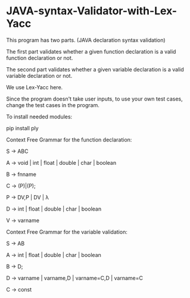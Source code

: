 # JAVA-syntax-Validator-with-Lex-Yacc

This program has two parts. (JAVA declaration syntax validation)

The first part validates whether a given function declaration is a valid function declaration or not.

The second part validates whether a given variable declaration is a valid variable declaration or not.

We use Lex-Yacc here. 

Since the program doesn't take user inputs, to use your own test cases, change the test cases in the program.


To install needed modules:

pip install ply


Context Free Grammar for the function declaration:

S -> ABC

A -> void | int | float | double | char | boolean

B -> fnname

C -> (P)|(P);

P -> DV,P | DV | λ

D -> int | float | double | char | boolean

V -> varname  



Context Free Grammar for the variable validation:

S -> AB

A -> int | float | double | char | boolean

B -> D;

D -> varname | varname,D | varname=C,D | varname=C

C -> const
